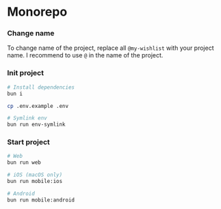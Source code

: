 # Monorepo

### Change name

To change name of the project, replace all `@my-wishlist` with your project name. I recommend to use `@` in the name of the project.

### Init project

```bash
# Install dependencies
bun i

cp .env.example .env

# Symlink env
bun run env-symlink
```

### Start project

```bash
# Web
bun run web

# iOS (macOS only)
bun run mobile:ios

# Android
bun run mobile:android
```
